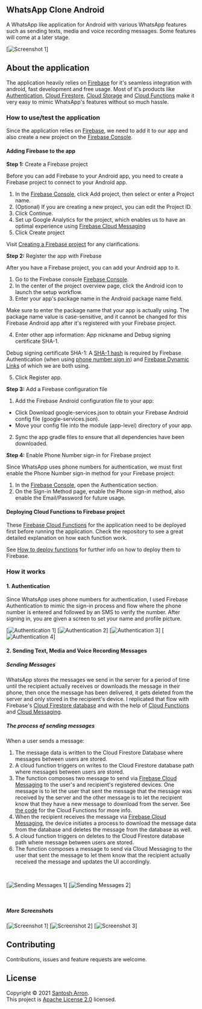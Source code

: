 ## WhatsApp Clone Android

A WhatsApp like application for Android with various WhatsApp features
such as sending texts, media and voice recording messages. Some features
will come at a later stage.

[![Screenshot 1][screenshot-1]]

## About the application

The application heavily relies on
[Firebase](https://firebase.google.com/) for it's seamless integration
with android, fast development and free usage. Most of it's products
like [Authentication](https://firebase.google.com/products/auth),
[Cloud Firestore](https://firebase.google.com/products/firestore),
[Cloud Storage](https://firebase.google.com/products/storage) and
[Cloud Functions](https://firebase.google.com/products/functions) make
it very easy to mimic WhatsApp's features without so much hassle.

### How to use/test the application

Since the application relies on
[Firebase](https://firebase.google.com/), we need to add it to our app
and also create a new project on the
[Firebase Console](https://console.firebase.google.com/).

#### Adding Firebase to the app

**Step 1:** Create a Firebase project

Before you can add Firebase to your Android app, you need to create a
Firebase project to connect to your Android app.

1. In the [Firebase Console](https://console.firebase.google.com/),
   click Add project, then select or enter a Project name.
2. (Optional) If you are creating a new project, you can edit the
   Project ID.
3. Click Continue.
4. Set up Google Analytics for the project, which enables us to have an
   optimal experience using
   [Firebase Cloud Messaging](https://firebase.google.com/docs/cloud-messaging)
5. Click Create project

Visit
[Creating a Firebase project](https://firebase.google.com/docs/android/setup?authuser=0#create-firebase-project)
for any clarifications.

**Step 2:** Register the app with Firebase

After you have a Firebase project, you can add your Android app to it.

1. Go to the Firebase console
   [Firebase Console](https://console.firebase.google.com/).
2. In the center of the project overview page, click the Android icon to
   launch the setup workflow.
3. Enter your app's package name in the Android package name field.

Make sure to enter the package name that your app is actually using. The
package name value is case-sensitive, and it cannot be changed for this
Firebase Android app after it's registered with your Firebase project.

4. Enter other app information: App nickname and Debug signing
   certificate SHA-1.

Debug signing certificate SHA-1: A
[SHA-1 hash](https://developers.google.com/android/guides/client-auth)
is required by Firebase Authentication (when using
[phone number sign in](https://firebase.google.com/docs/auth/android/phone-auth))
and
[Firebase Dynamic Links](https://firebase.google.com/docs/dynamic-links)
of which we are both using.

5. Click Register app.

**Step 3:** Add a Firebase configuration file

1. Add the Firebase Android configuration file to your app:

* Click Download google-services.json to obtain your Firebase Android
  config file (google-services.json).
* Move your config file into the module (app-level) directory of your
  app.

2. Sync the app gradle files to ensure that all dependencies have been
   downloaded.

**Step 4:** Enable Phone Number sign-in for Firebase project

Since WhatsApp uses phone numbers for authentication, we must first
enable the Phone Number sign-in method for your Firebase project:

1. In the [Firebase Console](https://console.firebase.google.com/), open
   the Authentication section.
2. On the Sign-in Method page, enable the Phone sign-in method, also
   enable the Email/Password for future usage.

#### Deploying Cloud Functions to Firebase project

These
[Firebase Cloud Functions](https://github.com/Lmakgae/WApp-Clone-Google-Cloud-Functions)
for the application need to be deployed first before running the
application. Check the repository to see a great detailed explanation on
how each function work.

See
[How to deploy functions](https://firebase.google.com/docs/functions/manage-functions)
for further info on how to deploy them to Firebase.

### How it works

#### 1. Authentication

Since WhatsApp uses phone numbers for authentication, I used Firebase
Authentication to mimic the sign-in process and flow where the phone
number is entered and followed by an SMS to verify the number. After
signing in, you are given a screen to set your name and profile picture.

[![Authentication 1][Authentication-1]] [![Authentication
2][Authentication-2]] [![Authentication 3][Authentication-3]]
[![Authentication 4][Authentication-4]]

#### 2. Sending Text, Media and Voice Recording Messages

##### Sending Messages

WhatsApp stores the messages we send in the server for a period of time
until the recipient actually receives or downloads the message in their
phone, then once the message has been delivered, it gets deleted from
the server and only stored in the recipient's device. I replicated that
flow with Firebase's
[Cloud Firestore database](https://firebase.google.com/docs/firestore)
and with the help of
[Cloud Functions](https://firebase.google.com/docs/functions) and
[Cloud Messaging](https://firebase.google.com/docs/cloud-messaging).

##### The process of sending messages

When a user sends a message:

1. The message data is written to the Cloud Firestore Database where
   messages between users are stored.
2. A cloud function triggers on writes to the Cloud Firestore database
   path where messages between users are stored.
3. The function composes two message to send via
   [Firebase Cloud Messaging](https://firebase.google.com/docs/cloud-messaging)
   to the user's and recipient's registered devices. One message is to
   let the user that sent the message that the message was received by
   the server and the other message is to let the recipient know that
   they have a new message to download from the server. See
   [the code](https://github.com/Lmakgae/WApp-Clone-Google-Cloud-Functions)
   for the Cloud Functions for more info.
4. When the recipient receives the message via
   [Firebase Cloud Messaging](https://firebase.google.com/docs/cloud-messaging),
   the device initiates a process to download the message data from the
   database and deletes the message from the database as well.
5. A cloud function triggers on deletes to the Cloud Firestore database
   path where message between users are stored.
6. The function composes a message to send via Cloud Messaging to the
   user that sent the message to let them know that the recipient
   actually received the message and updates the UI accordingly.

<br>

[![Sending Messages 1][Sending-Messages-1]] [![Sending Messages
2][Sending-Messages-2]]

<br>

##### More Screenshots

[![Screenshot 1][screenshot-1]] [![Screenshot 2][screenshot-2]]
[![Screenshot 3][screenshot-3]]

## Contributing

Contributions, issues and feature requests are welcome.<br />

## License

Copyright © 2021 [Santosh Arron](https://github.com/santosharron). <br />
This project is [Apache License 2.0](https://github.com/santosharron/whatsapp-clone/blob/main/LICENSE) licensed.


<!-- SCREENSHOTS AND GIFS  -->
[Authentication-1]: screenshots/authentication_1.jpg
[Authentication-2]: screenshots/authentication_2.jpg
[Authentication-3]: screenshots/authentication_3.jpg
[Authentication-4]: screenshots/authentication_4.jpg
[Sending-Messages-1]: screenshots/sending_messages_1.gif
[Sending-Messages-2]: screenshots/sending_messages_2.jpg
[Screenshot-1]: screenshots/screenshot_1.jpg
[Screenshot-2]: screenshots/screenshot_2.jpg
[Screenshot-3]: screenshots/screenshot_3.jpg



